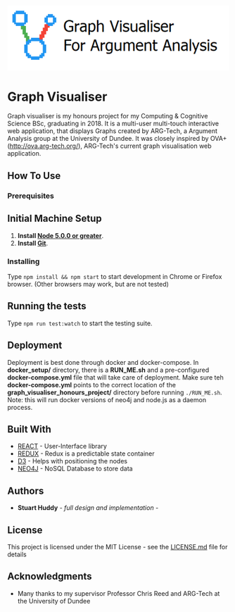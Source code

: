<p align="center"><img src="https://github.com/alfanhui/graph_visualiser_honours_project/blob/Test/docs/logoREADME.png?raw=true"/></p>


# Graph Visualiser

Graph visualiser is my honours project for my Computing & Cognitive Science BSc, graduating in 2018. It is a multi-user multi-touch interactive web application, that displays Graphs created by ARG-Tech, a Argument Analysis group at the University of Dundee. It was closely inspired by OVA+(http://ova.arg-tech.org/), ARG-Tech's current graph visualisation web application.

## How To Use



### Prerequisites

## Initial Machine Setup
1. **Install [Node 5.0.0 or greater](https://nodejs.org)**. 
2. **Install [Git](https://git-scm.com/downloads)**. 

### Installing

Type `npm install && npm start` to start development in Chrome or Firefox browser. (Other browsers may work, but are not tested)

## Running the tests

Type `npm run test:watch` to start the testing suite.

## Deployment

Deployment is best done through docker and docker-compose. In **docker_setup/** directory, there is a **RUN_ME.sh** and a pre-configured **docker-compose.yml** file that will take care of deployment. Make sure teh **docker-compose.yml** points to the correct location of the **graph_visualiser_honours_project/** directory before running `./RUN_ME.sh`. 
Note: this will run docker versions of neo4j and node.js as a daemon process.

## Built With

* [REACT](https://reactjs.org/) - User-Interface library
* [REDUX](https://redux.js.org/) - Redux is a predictable state container
* [D3](https://d3js.org/) - Helps with positioning the nodes
* [NEO4J](https://neo4j.com/) - NoSQL Database to store data

## Authors

* **Stuart Huddy** - *full design and implementation* - 

## License

This project is licensed under the MIT License - see the [LICENSE.md](LICENSE.md) file for details

## Acknowledgments

* Many thanks to my supervisor Professor Chris Reed and ARG-Tech at the University of Dundee

